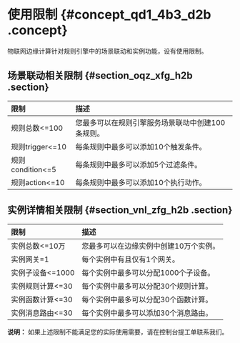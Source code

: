# 使用限制 {#concept_qd1_4b3_d2b .concept}

物联网边缘计算针对规则引擎中的场景联动和实例功能，设有使用限制。

## 场景联动相关限制 {#section_oqz_xfg_h2b .section}

|限制|描述|
|:-|:-|
|规则总数<=100|您最多可以在规则引擎服务场景联动中创建100条规则。|
|规则trigger<=10|每条规则中最多可以添加10个触发条件。|
|规则condition<=5|每条规则中最多可以添加5个过滤条件。|
|规则action<=10|每条规则中最多可以添加10个执行动作。|

## 实例详情相关限制 {#section_vnl_zfg_h2b .section}

|限制|描述|
|:-|:-|
|实例总数<=10万|您最多可以在边缘实例中创建10万个实例。|
|实例网关=1|每个实例中有且仅有1个网关。|
|实例子设备<=1000|每个实例中最多可以分配1000个子设备。|
|实例规则计算<=30|每个实例中最多可以分配30个规则计算。|
|实例函数计算<=30|每个实例中最多可以分配30个函数计算。|
|实例消息路由<=30|每个实例中最多可以添加30个消息路由。|

**说明：** 如果上述限制不能满足您的实际使用需要，请在控制台提工单联系我们。

